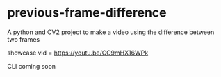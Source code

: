 # previous-frame-difference
A python and CV2 project to make a video using the difference between two frames


showcase vid = https://youtu.be/CC9mHX16WPk

CLI coming soon
